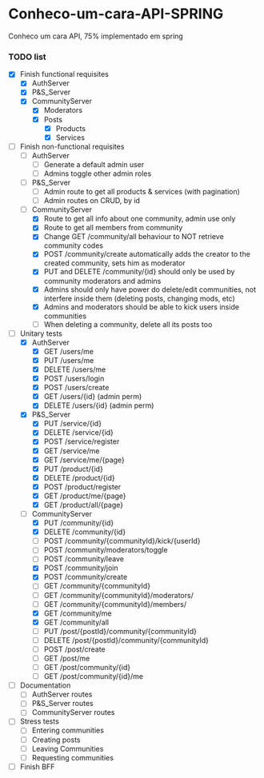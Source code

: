 # Conheco-um-cara-API-SPRING
Conheco um cara API, 75% implementado em spring

### TODO list
 - [x] Finish functional requisites
    - [x] AuthServer
    - [x] P&S_Server
    - [x] CommunityServer
       - [x] Moderators
       - [x] Posts
          - [x] Products
          - [x] Services
 - [ ] Finish non-functional requisites
    - [ ] AuthServer
       - [ ] Generate a default admin user
       - [ ] Admins toggle other admin roles
    - [ ] P&S_Server
       - [ ] Admin route to get all products & services (with pagination)
       - [ ] Admin routes on CRUD, by id
    - [ ] CommunityServer
       - [x] Route to get all info about one community, admin use only
       - [x] Route to get all members from community
       - [x] Change GET /community/all behaviour to NOT retrieve community codes
       - [x] POST /community/create automatically adds the creator to the created community, sets him as moderator
       - [x] PUT and DELETE /community/{id} should only be used by community moderators and admins
       - [x] Admins should only have power do delete/edit communities, not interfere inside them (deleting posts, changing mods, etc)
       - [x] Admins and moderators should be able to kick users inside communities
       - [ ] When deleting a community, delete all its posts too
 - [ ] Unitary tests
    - [x] AuthServer
       - [x] GET /users/me
       - [x] PUT /users/me
       - [x] DELETE /users/me
       - [x] POST /users/login
       - [x] POST /users/create
       - [x] GET /users/{id} (admin perm)
       - [x] DELETE /users/{id} (admin perm)
    - [x] P&S_Server
       - [x] PUT /service/{id}
       - [x] DELETE /service/{id}
       - [x] POST /service/register
       - [x] GET /service/me
       - [x] GET /service/me/{page}
       - [x] PUT /product/{id}
       - [x] DELETE /product/{id}
       - [x] POST /product/register
       - [x] GET /product/me/{page}
       - [x] GET /product/all/{page}
    - [ ] CommunityServer
       - [x] PUT /community/{id}
       - [x] DELETE /community/{id}
       - [ ] POST /community/{communityId}/kick/{userId}
       - [ ] POST /community/moderators/toggle
       - [ ] POST /community/leave
       - [x] POST /community/join
       - [x] POST /community/create
       - [ ] GET /community/{communityId}
       - [ ] GET /community/{communityId}/moderators/
       - [ ] GET /community/{communityId}/members/
       - [x] GET /community/me
       - [x] GET /community/all
       - [ ] PUT /post/{postId}/community/{communityId}
       - [ ] DELETE /post/{postId}/community/{communityId}
       - [ ] POST /post/create
       - [ ] GET /post/me
       - [ ] GET /post/community/{id}
       - [ ] GET /post/community/{id}/me
 - [ ] Documentation
    - [ ] AuthServer routes
    - [ ] P&S_Server routes
    - [ ] CommunityServer routes
 - [ ] Stress tests
    - [ ] Entering communities
    - [ ] Creating posts
    - [ ] Leaving Communities
    - [ ] Requesting communities
 - [ ] Finish BFF

